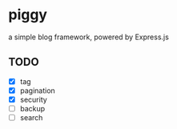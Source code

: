 # piggy
a simple blog framework, powered by Express.js

## TODO
- [x] tag
- [x] pagination
- [x] security
- [ ] backup
- [ ] search
